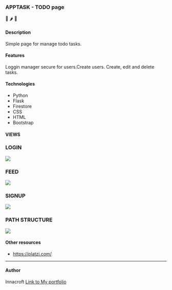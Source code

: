 ### APPTASK - TODO page
📝 🌶️  🐍

#### Description
Simple page for manage todo tasks.

#### Features
Loggin manager secure for users.Create users.
Create, edit and delete tasks.
#### Technologies
- Python
- Flask
- Firestore
- CSS
- HTML
- Bootstrap

#### VIEWS

### LOGIN
![](https://github.com/innacroft/flask/blob/master/app/static/images/login.PNG)
### FEED
![](https://github.com/innacroft/flask/blob/master/app/static/images/feed.PNG)
### SIGNUP
![](https://github.com/innacroft/flask/blob/master/app/static/images/signup.PNG)
### PATH STRUCTURE
![](https://github.com/innacroft/flask/blob/master/app/static/images/estructura_carpetas.PNG)

#### Other resources
- https://platzi.com/

------------

#### Author
Innacroft
[Link to My portfolio](https://innacroft.github.io/portfolio/)
